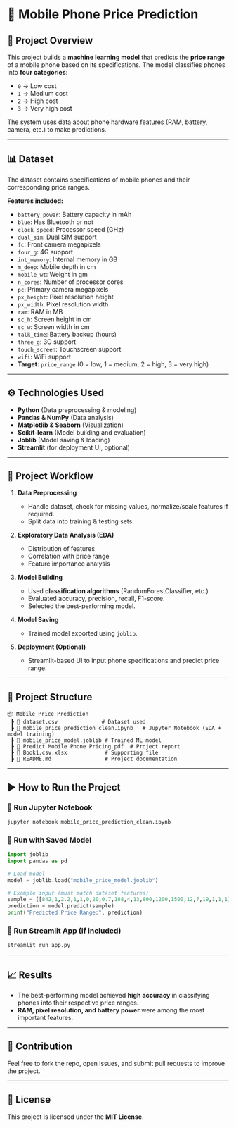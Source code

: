 # 📱 Mobile Phone Price Prediction  

## 📌 Project Overview  
This project builds a **machine learning model** that predicts the **price range** of a mobile phone based on its specifications. The model classifies phones into **four categories**:  

- `0` → Low cost  
- `1` → Medium cost  
- `2` → High cost  
- `3` → Very high cost  

The system uses data about phone hardware features (RAM, battery, camera, etc.) to make predictions.  

---

## 📊 Dataset  
The dataset contains specifications of mobile phones and their corresponding price ranges.  

**Features included:**  
- `battery_power`: Battery capacity in mAh  
- `blue`: Has Bluetooth or not  
- `clock_speed`: Processor speed (GHz)  
- `dual_sim`: Dual SIM support  
- `fc`: Front camera megapixels  
- `four_g`: 4G support  
- `int_memory`: Internal memory in GB  
- `m_deep`: Mobile depth in cm  
- `mobile_wt`: Weight in gm  
- `n_cores`: Number of processor cores  
- `pc`: Primary camera megapixels  
- `px_height`: Pixel resolution height  
- `px_width`: Pixel resolution width  
- `ram`: RAM in MB  
- `sc_h`: Screen height in cm  
- `sc_w`: Screen width in cm  
- `talk_time`: Battery backup (hours)  
- `three_g`: 3G support  
- `touch_screen`: Touchscreen support  
- `wifi`: WiFi support  
- **Target:** `price_range` (0 = low, 1 = medium, 2 = high, 3 = very high)  

---

## ⚙️ Technologies Used  
- **Python** (Data preprocessing & modeling)  
- **Pandas & NumPy** (Data analysis)  
- **Matplotlib & Seaborn** (Visualization)  
- **Scikit-learn** (Model building and evaluation)  
- **Joblib** (Model saving & loading)  
- **Streamlit** (for deployment UI, optional)  

---

## 🚀 Project Workflow  
1. **Data Preprocessing**  
   - Handle dataset, check for missing values, normalize/scale features if required.  
   - Split data into training & testing sets.  

2. **Exploratory Data Analysis (EDA)**  
   - Distribution of features  
   - Correlation with price range  
   - Feature importance analysis  

3. **Model Building**  
   - Used **classification algorithms** (RandomForestClassifier, etc.)  
   - Evaluated accuracy, precision, recall, F1-score.  
   - Selected the best-performing model.  

4. **Model Saving**  
   - Trained model exported using `joblib`.  

5. **Deployment (Optional)**  
   - Streamlit-based UI to input phone specifications and predict price range.  

---

## 📂 Project Structure  
```
📦 Mobile_Price_Prediction
 ┣ 📜 dataset.csv              # Dataset used
 ┣ 📜 mobile_price_prediction_clean.ipynb   # Jupyter Notebook (EDA + model training)
 ┣ 📜 mobile_price_model.joblib # Trained ML model
 ┣ 📜 Predict Mobile Phone Pricing.pdf  # Project report
 ┣ 📜 Book1.csv.xlsx            # Supporting file
 ┣ 📜 README.md                 # Project documentation
```

---

## ▶️ How to Run the Project  

### 🔹 Run Jupyter Notebook  
```bash
jupyter notebook mobile_price_prediction_clean.ipynb
```

### 🔹 Run with Saved Model  
```python
import joblib
import pandas as pd

# Load model
model = joblib.load("mobile_price_model.joblib")

# Example input (must match dataset features)
sample = [[842,1,2.2,1,1,0,20,0.7,188,4,13,800,1200,1500,12,7,19,1,1,1]]
prediction = model.predict(sample)
print("Predicted Price Range:", prediction)
```

### 🔹 Run Streamlit App (if included)  
```bash
streamlit run app.py
```

---

## 📈 Results  
- The best-performing model achieved **high accuracy** in classifying phones into their respective price ranges.  
- **RAM, pixel resolution, and battery power** were among the most important features.  

---

## 🤝 Contribution  
Feel free to fork the repo, open issues, and submit pull requests to improve the project.  

---

## 📜 License  
This project is licensed under the **MIT License**.  
